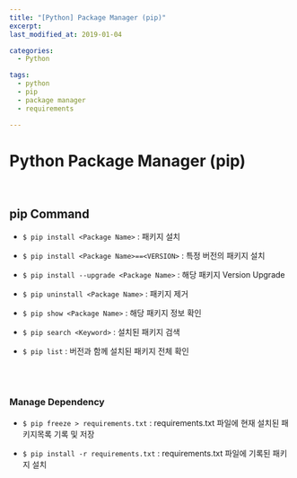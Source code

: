 ```yaml
---
title: "[Python] Package Manager (pip)"
excerpt: 
last_modified_at: 2019-01-04

categories:
  - Python

tags:
  - python
  - pip
  - package manager
  - requirements

---
```


# Python Package Manager (pip)

<br>

## pip Command

- `$ pip install <Package Name>` : 패키지 설치

- `$ pip install <Package Name>==<VERSION>` : 특정 버전의 패키지 설치

- `$ pip install --upgrade <Package Name>` : 해당 패키지 Version Upgrade

- `$ pip uninstall <Package Name>` : 패키지 제거

- `$ pip show <Package Name>` : 해당 패키지 정보 확인

- `$ pip search <Keyword>` : 설치된 패키지 검색

- `$ pip list` : 버전과 함께 설치된 패키지 전체 확인

<br><br>

### Manage Dependency

- `$ pip freeze > requirements.txt` : requirements.txt 파일에 현재 설치된 패키지목록 기록 및 저장

- `$ pip install -r requirements.txt` : requirements.txt 파일에 기록된 패키지 설치
